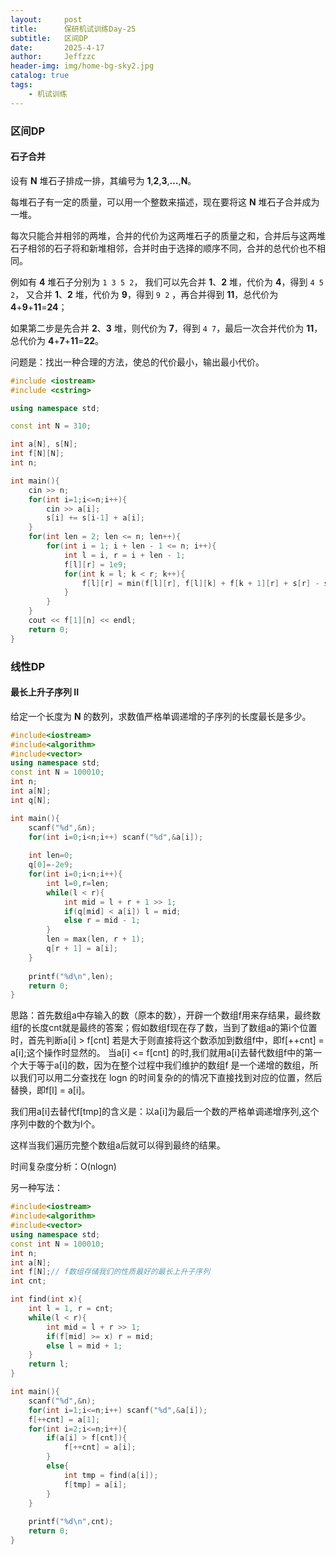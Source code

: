 ```yaml
---
layout:     post
title:      保研机试训练Day-25
subtitle:   区间DP
date:       2025-4-17
author:     Jeffzzc
header-img: img/home-bg-sky2.jpg
catalog: true
tags:
    - 机试训练
---
```

### 区间DP

#### 石子合并

设有 **N** 堆石子排成一排，其编号为 **1**,**2**,**3**,**…**,**N**。

每堆石子有一定的质量，可以用一个整数来描述，现在要将这 **N** 堆石子合并成为一堆。

每次只能合并相邻的两堆，合并的代价为这两堆石子的质量之和，合并后与这两堆石子相邻的石子将和新堆相邻，合并时由于选择的顺序不同，合并的总代价也不相同。

例如有 **4** 堆石子分别为 `1 3 5 2`， 我们可以先合并 **1**、**2** 堆，代价为 **4**，得到 `4 5 2`， 又合并 **1**、**2** 堆，代价为 **9**，得到 `9 2` ，再合并得到 **11**，总代价为 **4**+**9**+**11**=**24**；

如果第二步是先合并 **2**、**3** 堆，则代价为 **7**，得到 `4 7`，最后一次合并代价为 **11**，总代价为 **4**+**7**+**11**=**22**。

问题是：找出一种合理的方法，使总的代价最小，输出最小代价。

```cpp
#include <iostream>
#include <cstring>

using namespace std;

const int N = 310;

int a[N], s[N];
int f[N][N];
int n;

int main(){
    cin >> n;
    for(int i=1;i<=n;i++){
        cin >> a[i];
        s[i] += s[i-1] + a[i];
    }
    for(int len = 2; len <= n; len++){
        for(int i = 1; i + len - 1 <= n; i++){
            int l = i, r = i + len - 1;
            f[l][r] = 1e9;
            for(int k = l; k < r; k++){
                f[l][r] = min(f[l][r], f[l][k] + f[k + 1][r] + s[r] - s[l - 1]);
            }
        }
    }
    cout << f[1][n] << endl;
    return 0;
}
```

### 线性DP

#### 最长上升子序列 II

给定一个长度为 **N** 的数列，求数值严格单调递增的子序列的长度最长是多少。

```cpp
#include<iostream>
#include<algorithm>
#include<vector>
using namespace std;
const int N = 100010;
int n;
int a[N];
int q[N];

int main(){
    scanf("%d",&n);
    for(int i=0;i<n;i++) scanf("%d",&a[i]);
  
    int len=0;
    q[0]=-2e9;
    for(int i=0;i<n;i++){
        int l=0,r=len;
        while(l < r){
            int mid = l + r + 1 >> 1;
            if(q[mid] < a[i]) l = mid;
            else r = mid - 1;
        }
        len = max(len, r + 1);
        q[r + 1] = a[i];
    }
  
    printf("%d\n",len);
    return 0;
}
```

思路：首先数组a中存输入的数（原本的数），开辟一个数组f用来存结果，最终数组f的长度cnt就是最终的答案；假如数组f现在存了数，当到了数组a的第i个位置时，首先判断a[i] > f[cnt]  若是大于则直接将这个数添加到数组f中，即f[++cnt] = a[i];这个操作时显然的。
当a[i] <= f[cnt] 的时,我们就用a[i]去替代数组f中的第一个大于等于a[i]的数，因为在整个过程中我们维护的数组f 是一个递增的数组，所以我们可以用二分查找在 logn 的时间复杂的的情况下直接找到对应的位置，然后替换，即f[l] = a[i]。

我们用a[i]去替代f[tmp]的含义是：以a[i]为最后一个数的严格单调递增序列,这个序列中数的个数为l个。

这样当我们遍历完整个数组a后就可以得到最终的结果。

时间复杂度分析：O(nlogn)

另一种写法：

```cpp
#include<iostream>
#include<algorithm>
#include<vector>
using namespace std;
const int N = 100010;
int n;
int a[N];
int f[N];// f数组存储我们的性质最好的最长上升子序列
int cnt;

int find(int x){
    int l = 1, r = cnt;
    while(l < r){
        int mid = l + r >> 1;
        if(f[mid] >= x) r = mid;
        else l = mid + 1;
    }
    return l;
}

int main(){
    scanf("%d",&n);
    for(int i=1;i<=n;i++) scanf("%d",&a[i]);
    f[++cnt] = a[1];
    for(int i=2;i<=n;i++){
        if(a[i] > f[cnt]){
            f[++cnt] = a[i];
        }
        else{
            int tmp = find(a[i]);
            f[tmp] = a[i];
        }
    }
  
    printf("%d\n",cnt);
    return 0;
}
```
